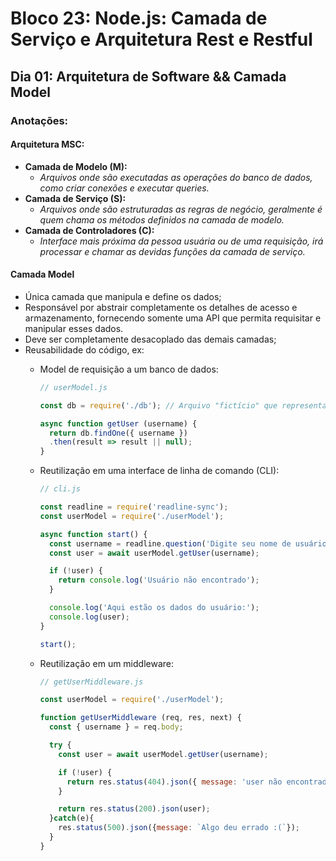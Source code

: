 # Bloco 23: Node.js: Camada de Serviço e Arquitetura Rest e Restful
## Dia 01: Arquitetura de Software && Camada Model
### Anotações:

#### Arquitetura MSC:
* **Camada de Modelo (M):**
  * *Arquivos onde são executadas as operações do banco de dados, como criar conexões e executar queries.*
* **Camada de Serviço (S):**
  * *Arquivos onde são estruturadas as regras de negócio, geralmente é quem chama os métodos definidos na camada de modelo.*
* **Camada de Controladores (C):**
  * *Interface mais próxima da pessoa usuária ou de uma requisição, irá processar e chamar as devidas funções da camada de serviço.*

#### Camada Model
* Única camada que manipula e define os dados;
* Responsável por abstrair completamente os detalhes de acesso e armazenamento, fornecendo somente uma API que permita requisitar e manipular esses dados.
* Deve ser completamente desacoplado das demais camadas;
* Reusabilidade do código, ex:
  * Model de requisição a um banco de dados:
    ~~~javascript
    // userModel.js

    const db = require('./db'); // Arquivo "fictício" que representa a conexão com o banco

    async function getUser (username) {
      return db.findOne({ username })
      .then(result => result || null);
    }
    ~~~

  * Reutilização em uma interface de linha de comando (CLI):
    ~~~javascript
    // cli.js

    const readline = require('readline-sync');
    const userModel = require('./userModel');

    async function start() {
      const username = readline.question('Digite seu nome de usuário');
      const user = await userModel.getUser(username);

      if (!user) {
        return console.log('Usuário não encontrado');
      }

      console.log('Aqui estão os dados do usuário:');
      console.log(user);
    }

    start();
    ~~~

  * Reutilização em um middleware:
    ~~~javascript
    // getUserMiddleware.js

    const userModel = require('./userModel');

    function getUserMiddleware (req, res, next) {
      const { username } = req.body;

      try {
        const user = await userModel.getUser(username);

        if (!user) {
          return res.status(404).json({ message: 'user não encontrado' });
        }

        return res.status(200).json(user);
      }catch(e){
        res.status(500).json({message: `Algo deu errado :(`});
      }
    }
    ~~~
